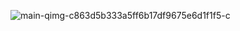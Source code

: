 ![main-qimg-c863d5b333a5ff6b17df9675e6d1f1f5-c](https://github.com/user-attachments/assets/0ddf0db7-2990-4334-8d4f-68235e64bd9f)
